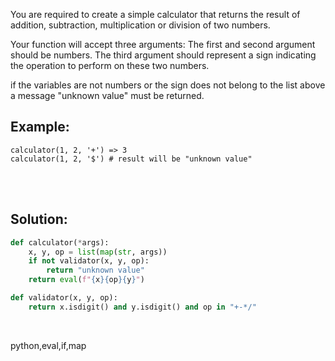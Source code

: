 You are required to create a simple calculator that returns the result of addition, subtraction, multiplication or division of two numbers.

Your function will accept three arguments:
The first and second argument should be numbers.
The third argument should represent a sign indicating the operation to perform on these two numbers.

if the variables are not numbers or the sign does not belong to the list above a message "unknown value" must be returned.

## Example:
```
calculator(1, 2, '+') => 3
calculator(1, 2, '$') # result will be "unknown value"
```

<br><br>

## Solution:

```py
def calculator(*args):
    x, y, op = list(map(str, args))
    if not validator(x, y, op):
        return "unknown value"
    return eval(f"{x}{op}{y}")

def validator(x, y, op):
    return x.isdigit() and y.isdigit() and op in "+-*/"
```
<br>

<tag>python,eval,if,map<tag>